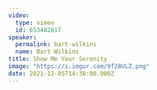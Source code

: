 ```yaml
---
video:
  type: vimeo
  id: 653482817
speaker:
  permalink: bart-wilkins
  name: Bart Wilkins
title: Show Me Your Serenity
image: "https://i.imgur.com/9f28ULZ.png"
date: 2021-12-05T14:30:00.000Z
---
```

